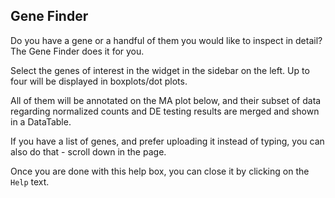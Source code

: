 ## Gene Finder

Do you have a gene or a handful of them you would like to inspect in detail? The Gene Finder does it for you.

Select the genes of interest in the widget in the sidebar on the left. Up to four will be displayed in boxplots/dot plots. 

All of them will be annotated on the MA plot below, and their subset of data regarding normalized counts and DE testing results are merged and shown in a DataTable.

If you have a list of genes, and prefer uploading it instead of typing, you can also do that - scroll down in the page.

Once you are done with this help box, you can close it by clicking on the `Help` text.
